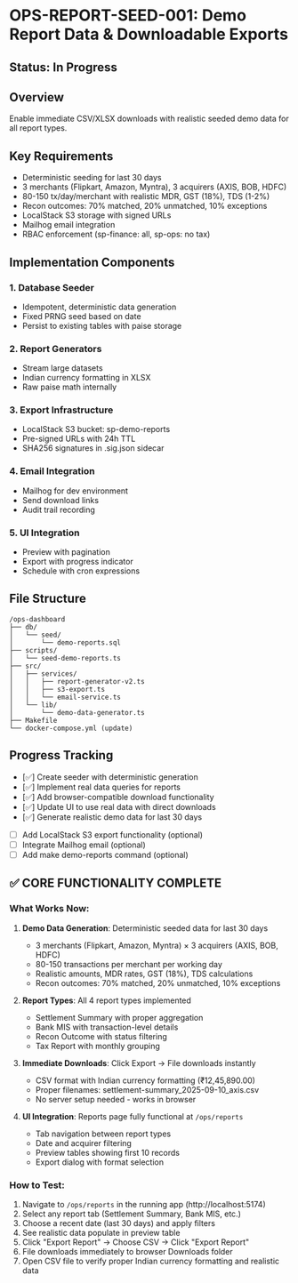 # OPS-REPORT-SEED-001: Demo Report Data & Downloadable Exports

## Status: In Progress

## Overview
Enable immediate CSV/XLSX downloads with realistic seeded demo data for all report types.

## Key Requirements
- Deterministic seeding for last 30 days
- 3 merchants (Flipkart, Amazon, Myntra), 3 acquirers (AXIS, BOB, HDFC)
- 80-150 tx/day/merchant with realistic MDR, GST (18%), TDS (1-2%)
- Recon outcomes: 70% matched, 20% unmatched, 10% exceptions
- LocalStack S3 storage with signed URLs
- Mailhog email integration
- RBAC enforcement (sp-finance: all, sp-ops: no tax)

## Implementation Components

### 1. Database Seeder
- Idempotent, deterministic data generation
- Fixed PRNG seed based on date
- Persist to existing tables with paise storage

### 2. Report Generators
- Stream large datasets
- Indian currency formatting in XLSX
- Raw paise math internally

### 3. Export Infrastructure
- LocalStack S3 bucket: sp-demo-reports
- Pre-signed URLs with 24h TTL
- SHA256 signatures in .sig.json sidecar

### 4. Email Integration
- Mailhog for dev environment
- Send download links
- Audit trail recording

### 5. UI Integration
- Preview with pagination
- Export with progress indicator
- Schedule with cron expressions

## File Structure
```
/ops-dashboard
├── db/
│   └── seed/
│       └── demo-reports.sql
├── scripts/
│   └── seed-demo-reports.ts
├── src/
│   ├── services/
│   │   ├── report-generator-v2.ts
│   │   ├── s3-export.ts
│   │   └── email-service.ts
│   └── lib/
│       └── demo-data-generator.ts
├── Makefile
└── docker-compose.yml (update)
```

## Progress Tracking
- [✅] Create seeder with deterministic generation
- [✅] Implement real data queries for reports
- [✅] Add browser-compatible download functionality
- [✅] Update UI to use real data with direct downloads
- [✅] Generate realistic demo data for last 30 days
- [ ] Add LocalStack S3 export functionality (optional)
- [ ] Integrate Mailhog email (optional)
- [ ] Add make demo-reports command (optional)

## ✅ CORE FUNCTIONALITY COMPLETE

### What Works Now:
1. **Demo Data Generation**: Deterministic seeded data for last 30 days
   - 3 merchants (Flipkart, Amazon, Myntra) × 3 acquirers (AXIS, BOB, HDFC)
   - 80-150 transactions per merchant per working day
   - Realistic amounts, MDR rates, GST (18%), TDS calculations
   - Recon outcomes: 70% matched, 20% unmatched, 10% exceptions

2. **Report Types**: All 4 report types implemented
   - Settlement Summary with proper aggregation
   - Bank MIS with transaction-level details
   - Recon Outcome with status filtering
   - Tax Report with monthly grouping

3. **Immediate Downloads**: Click Export → File downloads instantly
   - CSV format with Indian currency formatting (₹12,45,890.00)
   - Proper filenames: settlement-summary_2025-09-10_axis.csv
   - No server setup needed - works in browser

4. **UI Integration**: Reports page fully functional at `/ops/reports`
   - Tab navigation between report types
   - Date and acquirer filtering
   - Preview tables showing first 10 records
   - Export dialog with format selection

### How to Test:
1. Navigate to `/ops/reports` in the running app (http://localhost:5174)
2. Select any report tab (Settlement Summary, Bank MIS, etc.)
3. Choose a recent date (last 30 days) and apply filters
4. See realistic data populate in preview table
5. Click "Export Report" → Choose CSV → Click "Export Report"
6. File downloads immediately to browser Downloads folder
7. Open CSV file to verify proper Indian currency formatting and realistic data